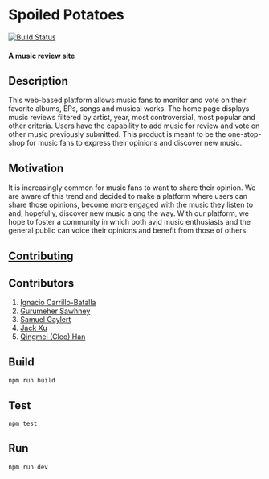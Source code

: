 # Spoiled Potatoes
[![Build Status](https://travis-ci.com/nyu-software-engineering/spoiled-potatoes.svg?branch=master)](https://travis-ci.com/nyu-software-engineering/spoiled-potatoes)
#### A music review site

## Description
This web-based platform allows music fans to monitor and vote on their favorite albums, EPs, songs and musical works. The home page displays music reviews filtered by artist, year, most controversial, most popular and other criteria. Users have the capability to add music for review and vote on other music previously submitted. This product is meant to be the one-stop-shop for music fans to express their opinions and discover new music.


## Motivation
It is increasingly common for music fans to want to share their opinion. We are aware of this trend and decided to make a platform where users can share those opinions, become more engaged with the music they listen to and, hopefully, discover new music along the way. With our platform, we hope to foster a community in which both avid music enthusiasts and the general public can voice their opinions and benefit from those of others.


## [Contributing](CONTRIBUTING.md)

## Contributors
1. [Ignacio Carrillo-Batalla](https://github.com/itcarrillo)
2. [Gurumeher Sawhney](https://github.com/gurusawhney)
3. [Samuel Gaylert](https://github.com/sam-gaylert) 
4. [Jack Xu](https://github.com/jxupower)
5. [Qingmei (Cleo) Han](https://github.com/cleoqhan)


## Build
```npm run build```

## Test
```npm test```

## Run
```npm run dev```
